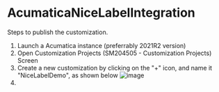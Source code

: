 # AcumaticaNiceLabelIntegration



Steps to publish the customization.

1. Launch a Acumatica instance (preferrably 2021R2 version)
2. Open Customization Projects (SM204505 - Customization Projects) Screen
3. Create a new customization by clicking on the "+" icon, and name it "NiceLabelDemo", as shown below
 ![image](https://user-images.githubusercontent.com/13830240/160195694-62b3312e-5da5-4d2e-8ef3-4788082e0907.png)
4. 

